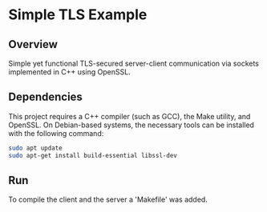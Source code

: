 # Simple TLS Example

## Overview
Simple yet functional TLS-secured server-client communication via sockets implemented in C++ using OpenSSL. 

## Dependencies
This project requires a C++ compiler (such as GCC), the Make utility, and OpenSSL. On Debian-based systems, the necessary tools can be installed with the following command:
```bash
sudo apt update
sudo apt-get install build-essential libssl-dev
```

## Run
To compile the client and the server a 'Makefile' was added.